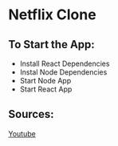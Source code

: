 # Netflix Clone

## To Start the App:
- Install React Dependencies
- Instal Node Dependencies
- Start Node App
- Start React App

## Sources: 
[Youtube](https://www.youtube.com/watch?v=HgaJW2I4Mbk&t=12520s)
